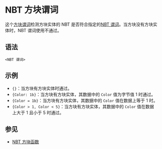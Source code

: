 # NBT 方块谓词

这个[方块谓词](../zh.md)检测方块实体的 NBT 是否符合指定的[NBT 谓词](../../nbt_predicate/zh.md)。当方块没有方块实体时，NBT 谓词使用不通过。

## 语法

`<NBT 谓词>`

## 示例

- `{}`：当方块有方块实体时通过。
- `{Color: 1b}`：当方块有方块实体，其数据中的 `Color` 值为字节值 1 时通过。
- `{Color = 1b}`：当方块有方块实体，其数据中的 `Color` 值在数据上等于 1 时。
- `{Color > 1, Color < 5}`：当方块有方块实体，其数据中的 `Color` 值在数据上大于 1 且小于 5 时通过。

## 参见

- [NBT 方块函数](../../block_function/nbt/zh.md)